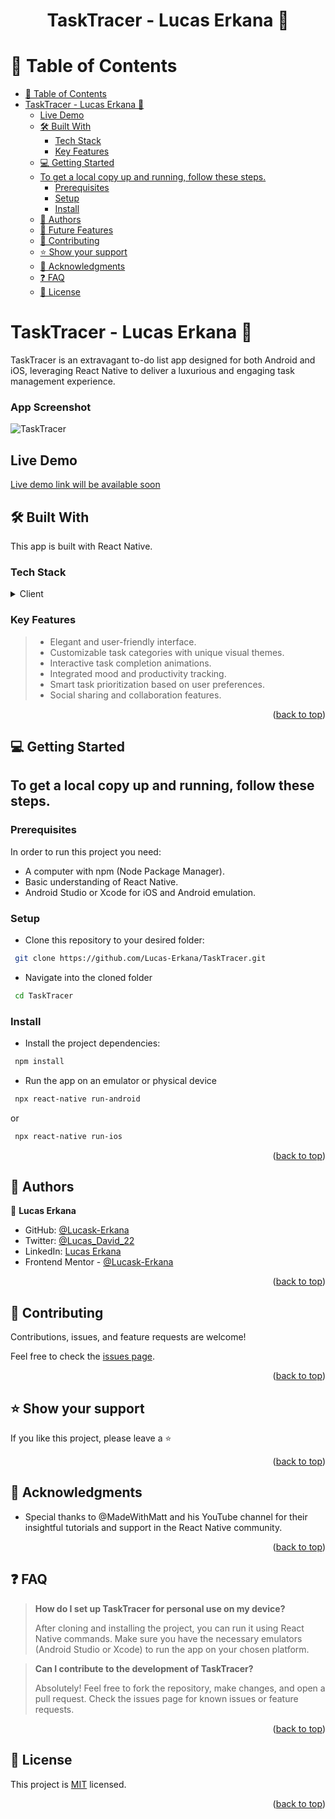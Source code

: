<a name="readme-top"></a>

<h1 align='center'> TaskTracer - Lucas Erkana 🤘 </h1>

# 📗 Table of Contents

- [📗 Table of Contents](#-table-of-contents)
- [ TaskTracer - Lucas Erkana 🤘](#-about-project-)
	- [Live Demo](#live-demo)
	- [🛠 Built With ](#-built-with-)
		- [Tech Stack ](#tech-stack-)
		- [Key Features ](#key-features-)
	- [💻 Getting Started ](#-getting-started-)
	- [To get a local copy up and running, follow these steps.](#to-get-a-local-copy-up-and-running-follow-these-steps)
		- [Prerequisites](#prerequisites)
		- [Setup](#setup)
		- [Install](#install)
	- [👥 Authors ](#-authors-)
	- [🔭 Future Features ](#-future-features-)
	- [🤝 Contributing ](#-contributing-)
	- [⭐️ Show your support ](#️-show-your-support-)
	- [🙏 Acknowledgments ](#-acknowledgments-)
	- [❓ FAQ ](#-faq-)
	- [📝 License ](#-license-)

# TaskTracer - Lucas Erkana 🤘 <a name="about-project"></a>

TaskTracer is an extravagant to-do list app designed for both Android and iOS, leveraging React Native to deliver a luxurious and engaging task management experience.

### App Screenshot
![TaskTracer](#)

## Live Demo

[Live demo link will be available soon](#)

## 🛠 Built With <a name="built-with"></a>

This app is built with React Native.

### Tech Stack <a name="tech-stack"></a>

<details>
  <summary>Client</summary>
  <ul>
    <li><a href="https://reactnative.dev/">React Native</a></li>
  </ul>
</details>

### Key Features <a name="key-features"></a>

> - Elegant and user-friendly interface.
> - Customizable task categories with unique visual themes.
> - Interactive task completion animations.
> - Integrated mood and productivity tracking.
> - Smart task prioritization based on user preferences.
> - Social sharing and collaboration features.

<p align="right">(<a href="#readme-top">back to top</a>)</p>

## 💻 Getting Started <a name="getting-started"></a>

## To get a local copy up and running, follow these steps.

### Prerequisites

In order to run this project you need:

- A computer with npm (Node Package Manager).
- Basic understanding of React Native.
- Android Studio or Xcode for iOS and Android emulation.

### Setup

- Clone this repository to your desired folder:

```sh
 git clone https://github.com/Lucas-Erkana/TaskTracer.git
```

- Navigate into the cloned folder

```sh
 cd TaskTracer
```

### Install

- Install the project dependencies:

```sh
 npm install
```

- Run the app on an emulator or physical device

```sh
 npx react-native run-android
```

or

```sh
 npx react-native run-ios
```

<p align="right">(<a href="#readme-top">back to top</a>)</p>

## 👥 Authors <a name="authors"></a>

👤 **Lucas Erkana**

- GitHub: [@Lucask-Erkana](https://github.com/Lucas-Erkana)
- Twitter: [@Lucas_David_22](https://twitter.com/@Lucas_David_22)
- LinkedIn: [Lucas Erkana](https://www.linkedin.com/in/lucas-erkana/)
- Frontend Mentor - [@Lucask-Erkana](https://www.frontendmentor.io/profile/Lucas-Erkana)

<p align="right">(<a href="#readme-top">back to top</a>)</p>

## 🤝 Contributing <a name="contributing"></a>

Contributions, issues, and feature requests are welcome!

Feel free to check the [issues page](https://github.com/Lucas-Erkana/TaskTracer/issues).

<p align="right">(<a href="#readme-top">back to top</a>)</p>

## ⭐️ Show your support <a name="support"></a>

If you like this project, please leave a ⭐️

<p align="right">(<a href="#readme-top">back to top</a>)</p>

## 🙏 Acknowledgments <a name="acknowledgements"></a>

- Special thanks to @MadeWithMatt and his YouTube channel for their insightful tutorials and support in the React Native community.

<p align="right">(<a href="#readme-top">back to top</a>)</p>

## ❓ FAQ <a name="faq"></a>

> **How do I set up TaskTracer for personal use on my device?**
>
> After cloning and installing the project, you can run it using React Native commands. Make sure you have the necessary emulators (Android Studio or Xcode) to run the app on your chosen platform.

> **Can I contribute to the development of TaskTracer?**
>
> Absolutely! Feel free to fork the repository, make changes, and open a pull request. Check the issues page for known issues or feature requests.

<p align="right">(<a href="#readme-top">back to top</a>)</p>

## 📝 License <a name="license"></a>

This project is [MIT](./LICENSE) licensed.

<p align="right">(<a href="#readme-top">back to top</a>)</p>